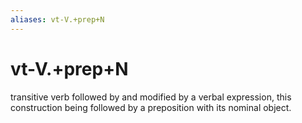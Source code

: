 ```yaml
---
aliases: vt-V.+prep+N
---
```

# vt-V.+prep+N

transitive verb followed by and modified by a verbal expression, this construction being followed by a preposition with its nominal object.
